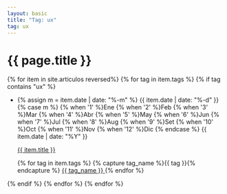 ```yaml
---
layout: basic
title: "Tag: ux"
tag: ux
---
```


<h1>{{ page.title }}</h1>

{% for item in site.articulos reversed%}
{% for tag in item.tags %}
{% if tag contains "ux" %}
<ul>
    <li class="tag-list-date">
        <p class="first-date">
            {% assign m = item.date | date: "%-m" %}
            {{ item.date | date: "%-d" }}
            {% case m %}
            {% when '1' %}Ene
            {% when '2' %}Feb
            {% when '3' %}Mar
            {% when '4' %}Abr
            {% when '5' %}May
            {% when '6' %}Jun
            {% when '7' %}Jul
            {% when '8' %}Aug
            {% when '9' %}Set
            {% when '10' %}Oct
            {% when '11' %}Nov
            {% when '12' %}Dic
            {% endcase %}
            {{ item.date | date: "%Y" }}
        </p>
        <a class="link-list" href="{{ item.url | prepend: site.baseurl }}">
            {{ item.title }}
        </a>
        <p class="push">
            {% for tag in item.tags %}
            {% capture tag_name %}{{ tag }}{% endcapture %}
            <a href="/blog-de-bolsillo/tag/{{ tag_name }}">
                <span class="tag-highligher">
                    <nobr class="tag-cuadro">{{ tag_name }}</nobr>
                </span>
            </a>
            {% endfor %}
        </p>
    </li>
</ul>
{% endif %}
{% endfor %}
{% endfor %}